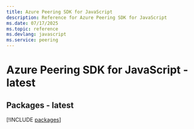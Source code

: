 ```yaml
---
title: Azure Peering SDK for JavaScript
description: Reference for Azure Peering SDK for JavaScript
ms.date: 07/17/2025
ms.topic: reference
ms.devlang: javascript
ms.service: peering
---
```

# Azure Peering SDK for JavaScript - latest
## Packages - latest
[!INCLUDE [packages](peering-index.md)]